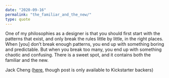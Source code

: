 ```yaml
---
date: "2020-09-16"
permalink: "the_familiar_and_the_new/"
type: quote
---
```

One of my philosophies as a designer is that you should first start with the patterns that exist, and only break the rules little by little, in the right places. When [you] don’t break enough patterns, you end up with something boring and predictable. But when you break too many, you end up with something chaotic and confusing. There is a sweet spot, and it contains both the familiar and the new.

Jack Cheng (<a href="https://www.kickstarter.com/projects/jackcheng/these-days-a-novel/posts/347012">here</a>, though post is only available to Kickstarter backers)